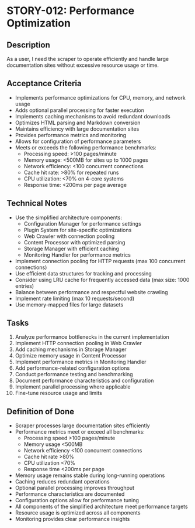 # STORY-012: Performance Optimization

## Description
As a user, I need the scraper to operate efficiently and handle large documentation sites without excessive resource usage or time.

## Acceptance Criteria
- Implements performance optimizations for CPU, memory, and network usage
- Adds optional parallel processing for faster execution
- Implements caching mechanisms to avoid redundant downloads
- Optimizes HTML parsing and Markdown conversion
- Maintains efficiency with large documentation sites
- Provides performance metrics and monitoring
- Allows for configuration of performance parameters
- Meets or exceeds the following performance benchmarks:
  - Processing speed: >100 pages/minute
  - Memory usage: <500MB for sites up to 1000 pages
  - Network efficiency: <100 concurrent connections
  - Cache hit rate: >80% for repeated runs
  - CPU utilization: <70% on 4-core systems
  - Response time: <200ms per page average

## Technical Notes
- Use the simplified architecture components:
  - Configuration Manager for performance settings
  - Plugin System for site-specific optimizations
  - Web Crawler with connection pooling
  - Content Processor with optimized parsing
  - Storage Manager with efficient caching
  - Monitoring Handler for performance metrics
- Implement connection pooling for HTTP requests (max 100 concurrent connections)
- Use efficient data structures for tracking and processing
- Consider using LRU cache for frequently accessed data (max size: 1000 entries)
- Balance between performance and respectful website crawling
- Implement rate limiting (max 10 requests/second)
- Use memory-mapped files for large datasets

## Tasks
1. Analyze performance bottlenecks in the current implementation
2. Implement HTTP connection pooling in Web Crawler
3. Add caching mechanisms in Storage Manager
4. Optimize memory usage in Content Processor
5. Implement performance metrics in Monitoring Handler
6. Add performance-related configuration options
7. Conduct performance testing and benchmarking
8. Document performance characteristics and configuration
9. Implement parallel processing where applicable
10. Fine-tune resource usage and limits

## Definition of Done
- Scraper processes large documentation sites efficiently
- Performance metrics meet or exceed all benchmarks:
  - Processing speed >100 pages/minute
  - Memory usage <500MB
  - Network efficiency <100 concurrent connections
  - Cache hit rate >80%
  - CPU utilization <70%
  - Response time <200ms per page
- Memory usage remains stable during long-running operations
- Caching reduces redundant operations
- Optional parallel processing improves throughput
- Performance characteristics are documented
- Configuration options allow for performance tuning
- All components of the simplified architecture meet performance targets
- Resource usage is optimized across all components
- Monitoring provides clear performance insights 